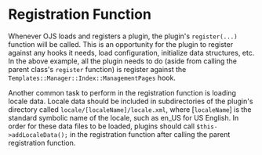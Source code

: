 # Registration Function

Whenever OJS loads and registers a plugin, the plugin's `register(...)` function will be called. This is an opportunity for the plugin to register against any hooks it needs, load configuration, initialize data structures, etc. In the above example, all the plugin needs to do (aside from calling the parent class's `register` function) is register against the `Templates::Manager::Index::ManagementPages` hook.

Another common task to perform in the registration function is loading locale data. Locale data should be included in subdirectories of the plugin's directory called `locale/[localeName]/locale.xml`, where [`localeName`] is the standard symbolic name of the locale, such as en_US for US English. In order for these data files to be loaded, plugins should call `$this->addLocaleData();` in the registration function after calling the parent registration function.

